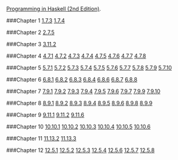 [Programming in Haskell (2nd Edition)](http://www.cs.nott.ac.uk/~pszgmh/pih.html).

###Chapter 1
[1.7.3](https://github.com/WentaoZero/Programming-in-Haskell/blob/master/Chapter-1/Exercise_1_7_3.hs) [1.7.4](https://github.com/WentaoZero/Programming-in-Haskell/blob/master/Chapter-1/Exercise_1_7_4.hs)

###Chapter 2
[2.7.5](https://github.com/WentaoZero/Programming-in-Haskell/blob/master/Chapter-2/Exercise_2_7_5.hs)

###Chapter 3
[3.11.2](https://github.com/WentaoZero/Programming-in-Haskell/blob/master/Chapter-3/Exercise_3_11_2.hs)

###Chapter 4
[4.7.1](https://github.com/WentaoZero/Programming-in-Haskell/blob/master/Chapter-4/Exercise_4_7_1.hs) [4.7.2](https://github.com/WentaoZero/Programming-in-Haskell/blob/master/Chapter-4/Exercise_4_7_2.hs) [4.7.3](https://github.com/WentaoZero/Programming-in-Haskell/blob/master/Chapter-4/Exercise_4_7_3.hs) [4.7.4](https://github.com/WentaoZero/Programming-in-Haskell/blob/master/Chapter-4/Exercise_4_7_4.hs) [4.7.5](https://github.com/WentaoZero/Programming-in-Haskell/blob/master/Chapter-4/Exercise_4_7_5.hs) [4.7.6](https://github.com/WentaoZero/Programming-in-Haskell/blob/master/Chapter-4/Exercise_4_7_6.hs) [4.7.7](https://github.com/WentaoZero/Programming-in-Haskell/blob/master/Chapter-4/Exercise_4_7_7.hs) [4.7.8](https://github.com/WentaoZero/Programming-in-Haskell/blob/master/Chapter-4/Exercise_4_7_8.hs)

###Chapter 5
[5.7.1](https://github.com/WentaoZero/Programming-in-Haskell/blob/master/Chapter-5/Exercise_5_7_1.hs) [5.7.2](https://github.com/WentaoZero/Programming-in-Haskell/blob/master/Chapter-5/Exercise_5_7_2.hs) [5.7.3](https://github.com/WentaoZero/Programming-in-Haskell/blob/master/Chapter-5/Exercise_5_7_3.hs) [5.7.4](https://github.com/WentaoZero/Programming-in-Haskell/blob/master/Chapter-5/Exercise_5_7_4.hs) [5.7.5](https://github.com/WentaoZero/Programming-in-Haskell/blob/master/Chapter-5/Exercise_5_7_5.hs) [5.7.6](https://github.com/WentaoZero/Programming-in-Haskell/blob/master/Chapter-5/Exercise_5_7_6.hs) [5.7.7](https://github.com/WentaoZero/Programming-in-Haskell/blob/master/Chapter-5/Exercise_5_7_7.hs) [5.7.8](https://github.com/WentaoZero/Programming-in-Haskell/blob/master/Chapter-5/Exercise_5_7_8.hs) [5.7.9](https://github.com/WentaoZero/Programming-in-Haskell/blob/master/Chapter-5/Exercise_5_7_9.hs) [5.7.10](https://github.com/WentaoZero/Programming-in-Haskell/blob/master/Chapter-5/Exercise_5_7_10.hs)

###Chapter 6
[6.8.1](https://github.com/WentaoZero/Programming-in-Haskell/blob/master/Chapter-6/Exercise_6_8_1.hs) [6.8.2](https://github.com/WentaoZero/Programming-in-Haskell/blob/master/Chapter-6/Exercise_6_8_2.hs) [6.8.3](https://github.com/WentaoZero/Programming-in-Haskell/blob/master/Chapter-6/Exercise_6_8_3.hs) [6.8.4](https://github.com/WentaoZero/Programming-in-Haskell/blob/master/Chapter-6/Exercise_6_8_4.hs) [6.8.6](https://github.com/WentaoZero/Programming-in-Haskell/blob/master/Chapter-6/Exercise_6_8_6.hs) [6.8.7](https://github.com/WentaoZero/Programming-in-Haskell/blob/master/Chapter-6/Exercise_6_8_7.hs) [6.8.8](https://github.com/WentaoZero/Programming-in-Haskell/blob/master/Chapter-6/Exercise_6_8_8.hs)

###Chapter 7
[7.9.1](https://github.com/WentaoZero/Programming-in-Haskell/blob/master/Chapter-7/Exercise_7_9_1.hs) [7.9.2](https://github.com/WentaoZero/Programming-in-Haskell/blob/master/Chapter-7/Exercise_7_9_2.hs) [7.9.3](https://github.com/WentaoZero/Programming-in-Haskell/blob/master/Chapter-7/Exercise_7_9_3.hs) [7.9.4](https://github.com/WentaoZero/Programming-in-Haskell/blob/master/Chapter-7/Exercise_7_9_4.hs) [7.9.5](https://github.com/WentaoZero/Programming-in-Haskell/blob/master/Chapter-7/Exercise_7_9_5.hs) [7.9.6](https://github.com/WentaoZero/Programming-in-Haskell/blob/master/Chapter-7/Exercise_7_9_6.hs) [7.9.7](https://github.com/WentaoZero/Programming-in-Haskell/blob/master/Chapter-7/Exercise_7_9_7.hs) [7.9.9](https://github.com/WentaoZero/Programming-in-Haskell/blob/master/Chapter-7/Exercise_7_9_9.hs) [7.9.10](https://github.com/WentaoZero/Programming-in-Haskell/blob/master/Chapter-7/Exercise_7_9_10.hs)

###Chapter 8
[8.9.1](https://github.com/WentaoZero/Programming-in-Haskell/blob/master/Chapter-8/Exercise_8_9_1.hs) [8.9.2](https://github.com/WentaoZero/Programming-in-Haskell/blob/master/Chapter-8/Exercise_8_9_2.hs) [8.9.3](https://github.com/WentaoZero/Programming-in-Haskell/blob/master/Chapter-8/Exercise_8_9_3.hs) [8.9.4](https://github.com/WentaoZero/Programming-in-Haskell/blob/master/Chapter-8/Exercise_8_9_4.hs) [8.9.5](https://github.com/WentaoZero/Programming-in-Haskell/blob/master/Chapter-8/Exercise_8_9_5.hs) [8.9.6](https://github.com/WentaoZero/Programming-in-Haskell/blob/master/Chapter-8/Exercise_8_9_6.hs) [8.9.8](https://github.com/WentaoZero/Programming-in-Haskell/blob/master/Chapter-8/Exercise_8_9_8.hs) [8.9.9](https://github.com/WentaoZero/Programming-in-Haskell/blob/master/Chapter-8/Exercise_8_9_9.hs)

###Chapter 9
[9.11.1](https://github.com/WentaoZero/Programming-in-Haskell/blob/master/Chapter-9/Exercise_9_11_1.hs) [9.11.2](https://github.com/WentaoZero/Programming-in-Haskell/blob/master/Chapter-9/Exercise_9_11_2.hs) [9.11.6](https://github.com/WentaoZero/Programming-in-Haskell/blob/master/Chapter-9/Exercise_9_11_6.hs)

###Chapter 10
[10.10.1](https://github.com/WentaoZero/Programming-in-Haskell/blob/master/Chapter-10/Exercise_10_10_1.hs) [10.10.2](https://github.com/WentaoZero/Programming-in-Haskell/blob/master/Chapter-10/Exercise_10_10_2.hs) [10.10.3](https://github.com/WentaoZero/Programming-in-Haskell/blob/master/Chapter-10/Exercise_10_10_3.hs) [10.10.4](https://github.com/WentaoZero/Programming-in-Haskell/blob/master/Chapter-10/Exercise_10_10_4.hs) [10.10.5](https://github.com/WentaoZero/Programming-in-Haskell/blob/master/Chapter-10/Exercise_10_10_5.hs) [10.10.6](https://github.com/WentaoZero/Programming-in-Haskell/blob/master/Chapter-10/Exercise_10_10_6.hs)

###Chapter 11
[11.13.2](https://github.com/WentaoZero/Programming-in-Haskell/blob/master/Chapter-11/Exercise_11_13_2.hs) [11.13.3](https://github.com/WentaoZero/Programming-in-Haskell/blob/master/Chapter-11/Exercise_11_13_3.hs)

###Chapter 12
[12.5.1](https://github.com/WentaoZero/Programming-in-Haskell/blob/master/Chapter-12/Exercise_12_5_1.hs) [12.5.2](https://github.com/WentaoZero/Programming-in-Haskell/blob/master/Chapter-12/Exercise_12_5_2.hs) [12.5.3](https://github.com/WentaoZero/Programming-in-Haskell/blob/master/Chapter-12/Exercise_12_5_3.hs) [12.5.4](https://github.com/WentaoZero/Programming-in-Haskell/blob/master/Chapter-12/Exercise_12_5_4.hs) [12.5.6](https://github.com/WentaoZero/Programming-in-Haskell/blob/master/Chapter-12/Exercise_12_5_6.hs) [12.5.7](https://github.com/WentaoZero/Programming-in-Haskell/blob/master/Chapter-12/Exercise_12_5_7.hs) [12.5.8](https://github.com/WentaoZero/Programming-in-Haskell/blob/master/Chapter-12/Exercise_12_5_8.hs)